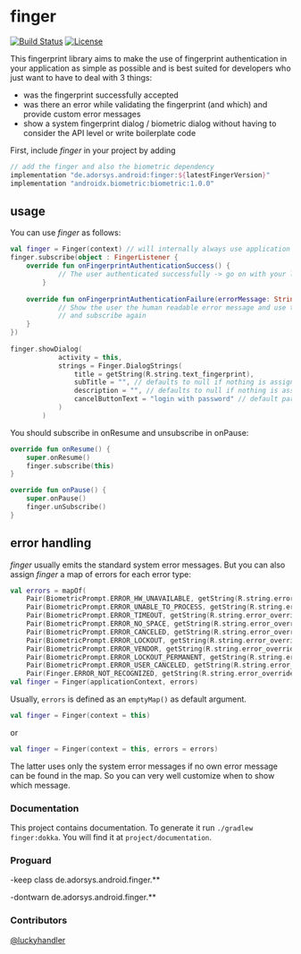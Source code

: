 # finger

[![Build Status](https://travis-ci.com/adorsys/fingerprint-android.svg?branch=master)](https://travis-ci.com/adorsys/fingerprint-android)
[![License](https://img.shields.io/badge/License-Apache%202.0-blue.svg)](https://opensource.org/licenses/Apache-2.0)

This fingerprint library aims to make the use of fingerprint authentication in your application as simple as possible and is best suited for developers who just want to have to deal with 3 things:

* was the fingerprint successfully accepted
* was there an error while validating the fingerprint (and which) and provide custom error messages
* show a system fingerprint dialog / biometric dialog without having to consider the API level or write boilerplate code

First, include _finger_ in your project by adding
  ````groovy
  // add the finger and also the biometric dependency  
implementation "de.adorsys.android:finger:${latestFingerVersion}"
implementation "androidx.biometric:biometric:1.0.0"
````

## usage
You can use _finger_ as follows:

```` kotlin 
val finger = Finger(context) // will internally always use application context
finger.subscribe(object : FingerListener {
	override fun onFingerprintAuthenticationSuccess() {
    		// The user authenticated successfully -> go on with your logic
    	}
                  
	override fun onFingerprintAuthenticationFailure(errorMessage: String, errorCode: Int) {
    		// Show the user the human readable error message and use the error code if necessary 
        	// and subscribe again
	}
})
              
finger.showDialog(
            activity = this,
            strings = Finger.DialogStrings(
                title = getString(R.string.text_fingerprint),
                subTitle = "", // defaults to null if nothing is assigned    
                description = "", // defaults to null if nothing is assigned
                cancelButtonText = "login with password" // default parameter is android.R.cancel 
            )
        )
````

You should subscribe in onResume and unsubscribe in onPause:
````kotlin
override fun onResume() {
	super.onResume()
	finger.subscribe(this)
}

override fun onPause() {
    super.onPause()
    finger.unSubscribe()
}
````

##  error handling
_finger_ usually emits the standard system error messages. But you can also assign _finger_ a map of errors for each error type:
 
```` kotlin
val errors = mapOf(
	Pair(BiometricPrompt.ERROR_HW_UNAVAILABLE, getString(R.string.error_override_hw_unavailable)),
	Pair(BiometricPrompt.ERROR_UNABLE_TO_PROCESS, getString(R.string.error_override_unable_to_process)),
	Pair(BiometricPrompt.ERROR_TIMEOUT, getString(R.string.error_override_error_timeout)),
	Pair(BiometricPrompt.ERROR_NO_SPACE, getString(R.string.error_override_no_space)),
	Pair(BiometricPrompt.ERROR_CANCELED, getString(R.string.error_override_canceled)),
	Pair(BiometricPrompt.ERROR_LOCKOUT, getString(R.string.error_override_lockout)),
	Pair(BiometricPrompt.ERROR_VENDOR, getString(R.string.error_override_vendor)),
	Pair(BiometricPrompt.ERROR_LOCKOUT_PERMANENT, getString(R.string.error_override_lockout_permanent)),
	Pair(BiometricPrompt.ERROR_USER_CANCELED, getString(R.string.error_override_user_cancel)),
	Pair(Finger.ERROR_NOT_RECOGNIZED, getString(R.string.error_override_not_recognized)))
val finger = Finger(applicationContext, errors)
````

Usually, `errors` is defined as an `emptyMap()` as default argument.
   
```` kotlin
val finger = Finger(context = this)
````
or

```` kotlin
val finger = Finger(context = this, errors = errors)
````
The latter uses only the system error messages if no own error message can be found in the map. So you can very well customize when to show which message.

### Documentation
This project contains documentation. To generate it run `./gradlew finger:dokka`. 
You will find it at `project/documentation`. 

### Proguard
-keep class de.adorsys.android.finger.**

-dontwarn de.adorsys.android.finger.**

### Contributors
[@luckyhandler](https://github.com/luckyhandler)
